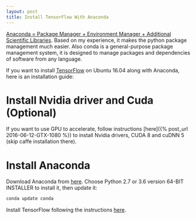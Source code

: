 ```yaml
---
layout: post
title: Install TensorFlow With Anaconda
---
```


[Anaconda = Package Manager + Environment Manager + Additional Scientific Libraries](http://stackoverflow.com/questions/38217545/the-different-between-pyenv-virtualenv-anaconda-in-python). Based on my experience, it makes the python package management much easier. Also conda is a general-purpose package management system, it is designed to manage packages and dependencies of software from any language.  

If you want to install [TensorFlow](https://www.tensorflow.org) on Ubuntu 16.04 along with Anaconda, here is an installation guide:


# Install Nvidia driver and Cuda (Optional)

If you want to use GPU to accelerate, follow instructions [here]({% post_url 2016-06-12-GTX-1080 %}) to install Nvidia drivers, CUDA 8 and cuDNN 5 (skip caffe installation there).

# Install Anaconda

Download Anaconda from [here](https://www.continuum.io/downloads). Choose Python 2.7 or 3.6 version 64-BIT INSTALLER to install it, then update it:

```bash
conda update conda
```

Install TensorFlow following the instructions [here](https://www.tensorflow.org/install/install_linux#InstallingAnaconda).

